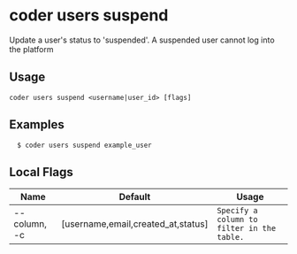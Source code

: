 # coder users suspend

Update a user's status to 'suspended'. A suspended user cannot log into the platform
## Usage
```console
coder users suspend <username|user_id> [flags]
```

## Examples
```console
  $ coder users suspend example_user 
```

## Local Flags
| Name |  Default | Usage |
| ---- |  ------- | ----- |
| --column, -c | [username,email,created_at,status] | <code>Specify a column to filter in the table.</code>|
